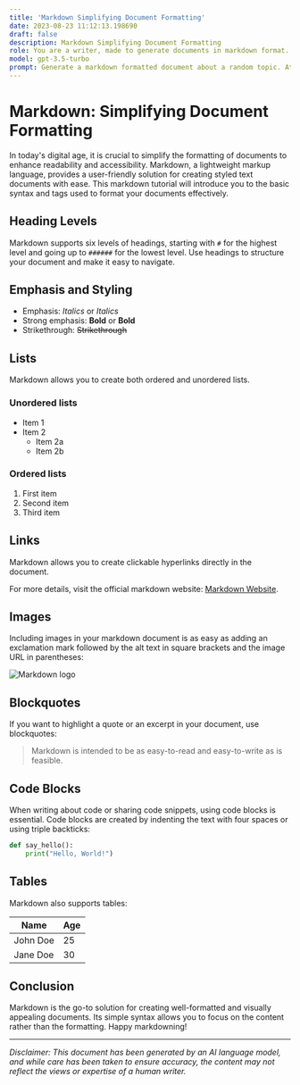 ```yaml
---
title: 'Markdown Simplifying Document Formatting'
date: 2023-08-23 11:12:13.198690
draft: false
description: Markdown Simplifying Document Formatting
role: You are a writer, made to generate documents in markdown format. It is very important that all of the documents you generate are in valid markdown format.
model: gpt-3.5-turbo
prompt: Generate a markdown formatted document about a random topic. At the bottom, include a disclaimer explaining that the document was generated by you. The first line of the document should be the title. Make sure that the entire document is in proper markdown format, using a mix of various tags to make the document visually appealing.
---
```


# Markdown: Simplifying Document Formatting

In today's digital age, it is crucial to simplify the formatting of documents to enhance readability and accessibility. Markdown, a lightweight markup language, provides a user-friendly solution for creating styled text documents with ease. This markdown tutorial will introduce you to the basic syntax and tags used to format your documents effectively.

## Heading Levels

Markdown supports six levels of headings, starting with `#` for the highest level and going up to `######` for the lowest level. Use headings to structure your document and make it easy to navigate.

## Emphasis and Styling

- Emphasis: *Italics* or _Italics_
- Strong emphasis: **Bold** or __Bold__
- Strikethrough: ~~Strikethrough~~

## Lists

Markdown allows you to create both ordered and unordered lists.

### Unordered lists

- Item 1
- Item 2
  - Item 2a
  - Item 2b

### Ordered lists

1. First item
2. Second item
3. Third item

## Links

Markdown allows you to create clickable hyperlinks directly in the document. 

For more details, visit the official markdown website: [Markdown Website](https://daringfireball.net/projects/markdown/).

## Images

Including images in your markdown document is as easy as adding an exclamation mark followed by the alt text in square brackets and the image URL in parentheses:

![Markdown logo](https://upload.wikimedia.org/wikipedia/commons/4/48/Markdown-mark.svg)

## Blockquotes

If you want to highlight a quote or an excerpt in your document, use blockquotes:

> Markdown is intended to be as easy-to-read and easy-to-write as is feasible.

## Code Blocks

When writing about code or sharing code snippets, using code blocks is essential. Code blocks are created by indenting the text with four spaces or using triple backticks:

```python
def say_hello():
    print("Hello, World!")
```

## Tables

Markdown also supports tables:

| Name     | Age |
| -------- | --- |
| John Doe | 25  |
| Jane Doe | 30  |

## Conclusion

Markdown is the go-to solution for creating well-formatted and visually appealing documents. Its simple syntax allows you to focus on the content rather than the formatting. Happy markdowning!

---

*Disclaimer: This document has been generated by an AI language model, and while care has been taken to ensure accuracy, the content may not reflect the views or expertise of a human writer.*